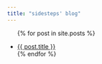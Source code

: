 ```yaml
---
title: "sidesteps' blog"
---
```

<ul>

  {% for post in site.posts %}
    <li>
      <a href="{{ post.url }}">{{ post.title }}</a>
    </li>
  {% endfor %}
</ul>

